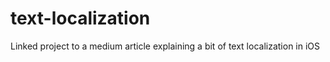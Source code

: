 # text-localization
Linked project to a medium article explaining a bit of text localization in iOS
